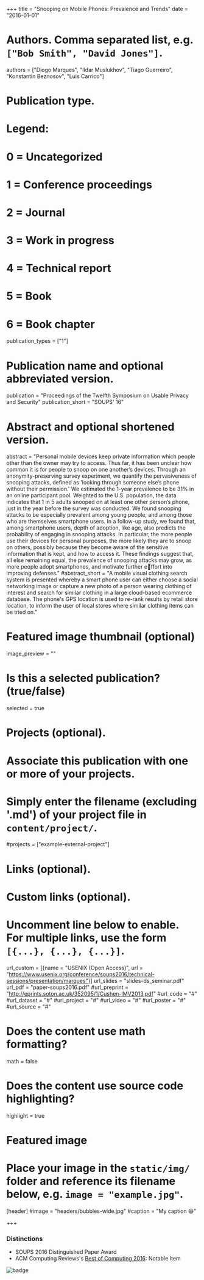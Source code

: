 +++
title = "Snooping on Mobile Phones: Prevalence and Trends"
date = "2016-01-01"

# Authors. Comma separated list, e.g. `["Bob Smith", "David Jones"]`.
authors = ["Diogo Marques", "Ildar Muslukhov", "Tiago Guerreiro", "Konstantin Beznosov", "Luis Carrico"]

# Publication type.
# Legend:
# 0 = Uncategorized
# 1 = Conference proceedings
# 2 = Journal
# 3 = Work in progress
# 4 = Technical report
# 5 = Book
# 6 = Book chapter
publication_types = ["1"]

# Publication name and optional abbreviated version.
publication = "Proceedings of the Twelfth Symposium on Usable Privacy and Security"
publication_short = "SOUPS' 16"

# Abstract and optional shortened version.
abstract = "Personal mobile devices keep private information which people other than the owner may try to access. Thus far, it has been unclear how common it is for people to snoop on one another’s devices. Through an anonymity-preserving survey experiment, we quantify the pervasiveness of snooping attacks, defined as 'looking through someone else’s phone without their permission.' We estimated the 1-year prevalence to be 31% in an online participant pool. Weighted to the U.S. population, the data indicates that 1 in 5 adults snooped on at least one other person’s phone, just in the year before the survey was conducted. We found snooping attacks to be especially prevalent among young people, and among those who are themselves smartphone users. In a follow-up study, we found that, among smartphone users, depth of adoption, like age, also predicts the probability of engaging in snooping attacks. In particular, the more people use their devices for personal purposes, the more likely they are to snoop on others, possibly because they become aware of the sensitive information that is kept, and how to access it. These findings suggest that, all else remaining equal, the prevalence of snooping attacks may grow, as more people adopt smartphones, and motivate further effort into improving defenses."
#abstract_short = "A mobile visual clothing search system is presented whereby a smart phone user can either choose a social networking image or capture a new photo of a person wearing clothing of interest and search for similar clothing in a large cloud-based ecommerce database. The phone's GPS location is used to re-rank results by retail store location, to inform the user of local stores where similar clothing items can be tried on."

# Featured image thumbnail (optional)
image_preview = ""

# Is this a selected publication? (true/false)
selected = true

# Projects (optional).
#   Associate this publication with one or more of your projects.
#   Simply enter the filename (excluding '.md') of your project file in `content/project/`.
#projects = ["example-external-project"]

# Links (optional).
# Custom links (optional).
#   Uncomment line below to enable. For multiple links, use the form `[{...}, {...}, {...}]`.
url_custom = [{name = "USENIX (Open Access)", url = "https://www.usenix.org/conference/soups2016/technical-sessions/presentation/marques"}]
url_slides = "slides-ds_seminar.pdf"
url_pdf = "paper-soups2016.pdf"
#url_preprint = "http://eprints.soton.ac.uk/352095/1/Cushen-IMV2013.pdf"
#url_code = "#"
#url_dataset = "#"
#url_project = "#"
#url_video = "#"
#url_poster = "#"
#url_source = "#"


# Does the content use math formatting?
math = false

# Does the content use source code highlighting?
highlight = true

# Featured image
# Place your image in the `static/img/` folder and reference its filename below, e.g. `image = "example.jpg"`.
[header]
#image = "headers/bubbles-wide.jpg"
#caption = "My caption :smile:"

+++

### Distinctions

- SOUPS 2016 Distinguished Paper Award
- ACM Computing Reviews's [Best of Computing 2016](http://www.computingreviews.com/recommend/bestof/notableitems.cfm?bestYear=2016): Notable Item

![badge](../../img/CRBadgeNotableItem.jpg)

